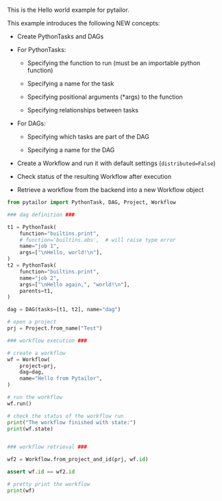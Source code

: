 This is the Hello world example for pytailor.

This example introduces the following NEW concepts:

- Create PythonTasks and DAGs

- For PythonTasks:

    - Specifying the function to run (must be an importable python function)

    - Specifying a name for the task

    - Specifying positional arguments (*args) to the function

    - Specifying relationships between tasks

- For DAGs:

    - Specifying which tasks are part of the DAG

    - Specifying a name for the DAG

- Create a Workflow and run it with default settings (```distributed=False```)

- Check status of the resulting Workflow after execution

- Retrieve a workflow from the backend into a new Workflow object

```python
from pytailor import PythonTask, DAG, Project, Workflow

### dag definition ###

t1 = PythonTask(
    function="builtins.print",
    # function='builtins.abs',  # will raise type error
    name="job 1",
    args=["\nHello, world!\n"],
)
t2 = PythonTask(
    function="builtins.print",
    name="job 2",
    args=["\nHello again,", "world!\n"],
    parents=t1,
)

dag = DAG(tasks=[t1, t2], name="dag")

# open a project
prj = Project.from_name("Test")

### workflow execution ###

# create a workflow
wf = Workflow(
    project=prj,
    dag=dag,
    name="Hello from Pytailor",
)

# run the workflow
wf.run()

# check the status of the workflow run
print("The workflow finished with state:")
print(wf.state)


### workflow retrieval ###

wf2 = Workflow.from_project_and_id(prj, wf.id)

assert wf.id == wf2.id

# pretty print the workflow
print(wf)
```